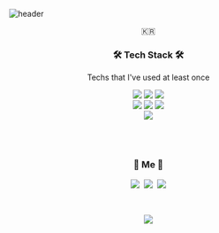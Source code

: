 ![header](https://capsule-render.vercel.app/api?type=soft&color=auto&height=150&section=header&text=SeungwanHam&fontSize=70&animation=twinkling)

<p align="center">🇰🇷</p>

<h3 align="center">🛠 Tech Stack 🛠</h3>

<p align="center"> Techs that I've used at least once </p>

<p align="center">
<img src="https://img.shields.io/badge/Python-3776AB?style=flat-square&logo=Python&logoColor=white"/>
<img src="https://img.shields.io/badge/C-A8B9CC?style=flat-square&logo=C&logoColor=white"/>
<img src="https://img.shields.io/badge/Java-007396?style=flat-square&logo=Java&logoColor=white"/><br>
<img src="https://img.shields.io/badge/HTML5-E34F26?style=flat-square&logo=HTML5&logoColor=white"/>
  <img src="https://img.shields.io/badge/CSS3-1572B6?style=flat-square&logo=CSS3&logoColor=white"/>
  <img src="https://img.shields.io/badge/javaScript-F7DF1E?style=flat-square&logo=JavaScript&logoColor=white"/>
<br>
<img src="https://img.shields.io/badge/Git-F05032?style=flat-square&logo=Git&logoColor=white"/>
</p>
<br>
  
<br>

<h3 align="center"> 🧸 Me 🧸 </h3>
<p align="center">
  <a href="https://seungwanHam.github.io" target="_blank"><img src="https://img.shields.io/badge/Blog-181717?style=flat-square&logo=GitHub&logoColor=white"/></a>&nbsp
  <a href="#"><img src="https://img.shields.io/badge/Instagram-E4405F?style=flat-square&logo=Instagram&logoColor=white&link=https://www.instagram.com/woo0_hooo/"/></a>&nbsp
  <a href="mailto:seungwan7511@gmail.com"><img src="https://img.shields.io/badge/Gmail-d14836?style=flat-square&logo=Gmail&logoColor=white&link=seungwan7511@gmail.com"/></a>
</p>
<br>

<p align="center">
  <a href="https://hits.seeyoufarm.com"><img src="https://hits.seeyoufarm.com/api/count/incr/badge.svg?url=https%3A%2F%2Fgithub.com%2FseungwanHam&count_bg=%23ED6DA3&title_bg=%2386757E&icon=github.svg&icon_color=%23E1DEDE&title=hits&edge_flat=false"/></a>
</p>
